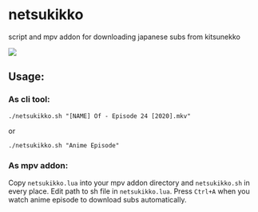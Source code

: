# netsukikko
script and mpv addon for downloading japanese subs from kitsunekko

[![](https://img.youtube.com/vi/6ezuoT7vHHc/maxres1.jpg)](https://www.youtube.com/watch?v=6ezuoT7vHHc "netsukikko")

## Usage:
### As cli tool:
`./netsukikko.sh "[NAME] Of - Episode 24 [2020].mkv"`

or

`./netsukikko.sh "Anime Episode"`

### As mpv addon:
Copy `netsukikko.lua` into your mpv addon directory and `netsukikko.sh` in every place. Edit path to sh file in `netsukikko.lua`. Press `Ctrl+A` when you watch anime episode to download subs automatically.
